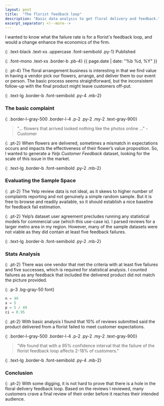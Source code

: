 ```yaml
---
layout: post
title:  "The florist feedback loop"
description: "Basic data analysis to get floral delivery and feedback."
excerpt_separator: <!--more-->
---
```


I wanted to know what the failure rate is for a florist's feedback loop, and would a change enhance the economics of the firm.
<!--more--> 

{: .text-black .text-xs .uppercase .font-semibold .py-1}
Published

{: .font-mono .text-xs .border-b .pb-4}
{{ page.date | date: "%b %d, %Y" }}

{: .pt-4}
The floral arrangement business is interesting in that we find value in having a vendor pick our flowers, arrange, and deliver them to our event or person. The basic process seems straightforward, but the inconsistent follow-up with the final product might leave customers off-put. 

{: .text-lg .border-b .font-semibold .py-4 .mb-2}
### The basic complaint

{: .border-l-gray-500 .border-l-4 .p-2 .py-2 .my-2 .text-gray-900}
> "... flowers that arrived looked nothing like the photos online ..." - Customer

{: .pt-2}
When flowers are delivered, sometimes a mismatch in expectations occurs and impacts the effectiveness of their flower’s value proposition. So, I wanted to generate a *Yelp Customer Feedback* dataset, looking for the scale of this issue in the market. 

{: .text-lg .border-b .font-semibold .py-2 .mb-2}
### Evaluating the Sample Space

{: .pt-2}
The Yelp review data is not ideal, as it skews to higher number of complaints reporting and not genuinely a simple random sample. But it is free to browse and readily available, so it should establish a nice baseline for feedback fail estimation. 

{: .pt-2}
Yelp’s dataset user agreement precludes running any statistical models for commercial use (which this use-case is). I parsed reviews for a larger metro area in my region. However, many of the sample datasets were not viable as they did contain at least five feedback failures. 

{: .text-lg .border-b .font-semibold .py-2 .mb-2}
### Stats Analysis

{: .pt-2}
There was one vendor that met the criteria with at least five failures and five successes, which is required for statistical analysis. I counted failures as any feedback that included the delivered product did not match the picture provided. 

{: .p-3 .bg-gray-50 font}
```python
n = 49
x = 5
p = 5 / 49
ci = 0.95
```
{: .pt-2}
With basic analysis I found that 10% of reviews submitted said the product delivered from a florist failed to meet customer expectations. 

{: .border-l-gray-500 .border-l-4 .p-2 .py-2 .my-2 .text-gray-900}
> "We found that with a 95% confidence interval that the failure of the florist feedback loop affects 2-18% of customers."

{: .text-lg .border-b .font-semibold .py-4 .mb-2}
### Conclusion

{: .pt-2}
With some digging, it is not hard to prove that there is a hole in the floral delivery feedback loop. Based on the reviews I reviewed, many customers crave a final review of their order before it reaches their intended audience. 
